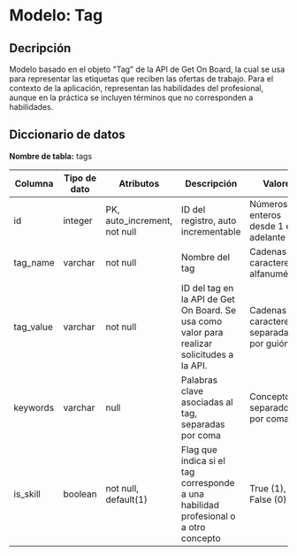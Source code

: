 # Modelo: Tag

## Decripción

Modelo basado en el objeto "Tag" de la API de Get On Board, la cual se usa para representar las etiquetas que reciben las ofertas de trabajo. Para el contexto de la aplicación, representan las habilidades del profesional, aunque en la práctica se incluyen términos que no corresponden a habilidades.

## Diccionario de datos

**Nombre de tabla:** tags

| Columna | Tipo de dato | Atributos | Descripción | Valores |
| ---     | ---          | ---       | ---         | ---     |
| id | integer | PK, auto_increment, not null | ID del registro, auto incrementable | Números enteros desde 1 en adelante |
| tag_name | varchar | not null | Nombre del tag | Cadenas de caracteres alfanuméricos |
| tag_value | varchar | not null | ID del tag en la API de Get On Board. Se usa como valor para realizar solicitudes a la API. | Cadenas de caracteres separadas por guión (-) |
| keywords | varchar | null | Palabras clave asociadas al tag, separadas por coma | Conceptos separados por coma |
| is_skill | boolean | not null, default(1) | Flag que indica si el tag corresponde a una habilidad profesional o a otro concepto | True (1), False (0) |

